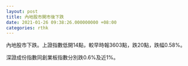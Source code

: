 ```yaml
---
layout: post
title: 內地股市開市後下跌
date: 2021-01-26 09:38:26.000000000 +08:00
categories: rthk
---
```


內地股市下跌。上證指數低開14點，較早時報3603點，跌20點，跌幅0.58%。

深證成份指數同創業板指數分別跌0.6%及近1%。
